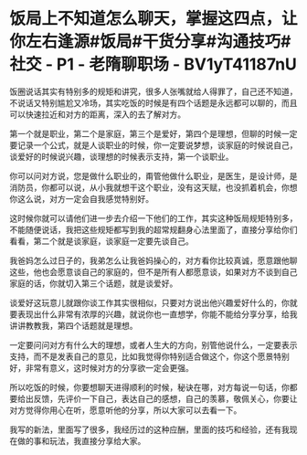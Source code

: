 # 饭局上不知道怎么聊天，掌握这四点，让你左右逢源#饭局#干货分享#沟通技巧#社交 - P1 - 老隋聊职场 - BV1yT41187nU

饭圈说话其实有特别多的规矩和讲究，很多人张嘴就给人得罪了，自己还不知道，不说话又特别尴尬又冷场，其实吃饭的时候是有四个话题是永远都可以聊的，而且可以快速拉近和对方的距离，深入的去了解对方。

第一个就是职业，第二个是家庭，第三个是爱好，第四个是理想，但聊的时候一定要记录一个公式，就是人谈职业的时候，你一定要说梦想，谈家庭的时候说自己，谈爱好的时候说兴趣，谈理想的时候表示支持，第一个谈职业。

你可以问对方说，您是做什么职业的，甭管他做什么职业，是医生，是设计师，是消防员，你都可以说，从小我就想干这个职业，没有这天赋，也没抓着机会，你想你这么说，对方一定会自我感觉特别好。

这时候你就可以请他们进一步去介绍一下他们的工作，其实这种饭局规矩特别多，不能随便说话，我把这些规矩都写到我的超常规翻身心法里面了，直接分享给你们看看，第二个就是谈家庭，谈家庭一定要先谈自己。

我爸妈怎么过日子的，我弟怎么让我爸妈操心的，对方看你比较真诚，愿意跟他聊这些，他也会愿意谈自己的家庭的，但不是所有人都愿意谈，如果对方不谈到自己家庭的话，你就切入第三个话题，就是谈爱好。

谈爱好这玩意儿就跟你谈工作其实很相似，只要对方说出他兴趣爱好什么的，你就要表现出什么非常有浓厚的兴趣，就说你也一直想学，你能不能给分享分享，给我讲讲教教我，第四个话题就是理想。

一定要问问对方有什么大的理想，或者人生大的方向，别管他说什么，一定要表示支持，而不是发表自己的意见，比如我觉得你特别适合做这个，你这个愿景特别好，非常有意义，这时候对方的分享欲一定会更强。

所以吃饭的时候，你要想聊天进得顺利的时候，秘诀在哪，对方每说一句话，你都要给出反馈，先评价一下自己，表达自己的感想，自己的羡慕，敬佩关心，你要让对方觉得你用心在听，愿意听他的分享，所以大家可以去看一下。

我写的新法，里面写了很多，我经历过的这种应酬，里面的技巧和经验，还有我现在做的事和玩法，我直接分享给大家。

